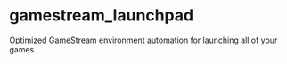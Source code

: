 # gamestream_launchpad
Optimized GameStream environment automation for launching all of your games.
